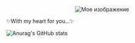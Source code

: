 <p align="center">
  <img src="soul.gif" alt="Мое изображение">
</p>
✨With my heart for you...✨

![Anurag's GitHub stats](https://github-readme-stats.vercel.app/api?username=AParovyshnaya&theme=cobalt&show_icons=true)

<!--
**BloodCharry/BloodCharry** is a ✨ _special_ ✨ repository because its `README.md` (this file) appears on your GitHub profile.

Here are some ideas to get you started:

- 🔭 I’m currently working on ...
- 🌱 I’m currently learning ...
- 👯 I’m looking to collaborate on ...
- 🤔 I’m looking for help with ...
- 💬 Ask me about ...
- 📫 How to reach me: ...
- 😄 Pronouns: ...
- ⚡ Fun fact: ...
-->
